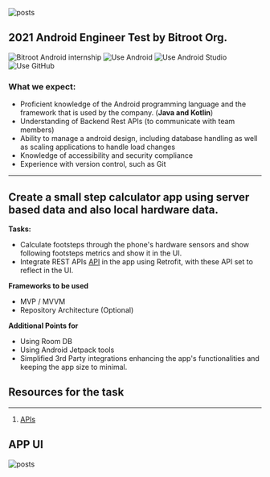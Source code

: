 ![posts](https://avatars.githubusercontent.com/u/63720760?s=100&v=4)
## 2021 Android Engineer Test by Bitroot Org.

![Bitroot Android internship](https://img.shields.io/badge/Android-Internship-blue?style=flat-square&link=https://bitroot.org)
![Use Android](https://img.shields.io/badge/Android-181717?style=flat-square&logo=android)
![Use Android Studio](https://img.shields.io/badge/Android-Studio-green?style=flat-square&logo=android-studio)
![Use GitHub](https://img.shields.io/badge/GitHub-181717?style=flat-square&logo=github)

### What we expect:
- Proficient knowledge of the Android programming language and the framework that is used by the company. (**Java and Kotlin**)
- Understanding of Backend Rest APIs (to communicate with team members) 
- Ability to manage a android design, including database handling as well as scaling applications to handle load changes
- Knowledge of accessibility and security compliance 
- Experience with version control, such as Git

---

## Create a small step calculator app using server based data and also local hardware data.

**Tasks:**

- Calculate footsteps through the phone's hardware sensors and show following footsteps metrics and show it in the UI.
- Integrate REST APIs [API](https://api.jsonbin.io/b/60816ce39a9aa933335504a8) in the app using Retrofit, with these API set to reflect in the UI.

**Frameworks to be used**
- MVP / MVVM
- Repository Architecture (Optional)

**Additional Points for**
- Using Room DB
- Using Android Jetpack tools
- Simplified 3rd Party integrations enhancing the app's functionalities and keeping the app size to minimal.

## Resources for the task
---
1. [APIs](https://api.jsonbin.io/b/60816ce39a9aa933335504a8)

## APP UI
![posts](https://raw.githubusercontent.com/bitroot-org/android-internship/main/android-task.png)

